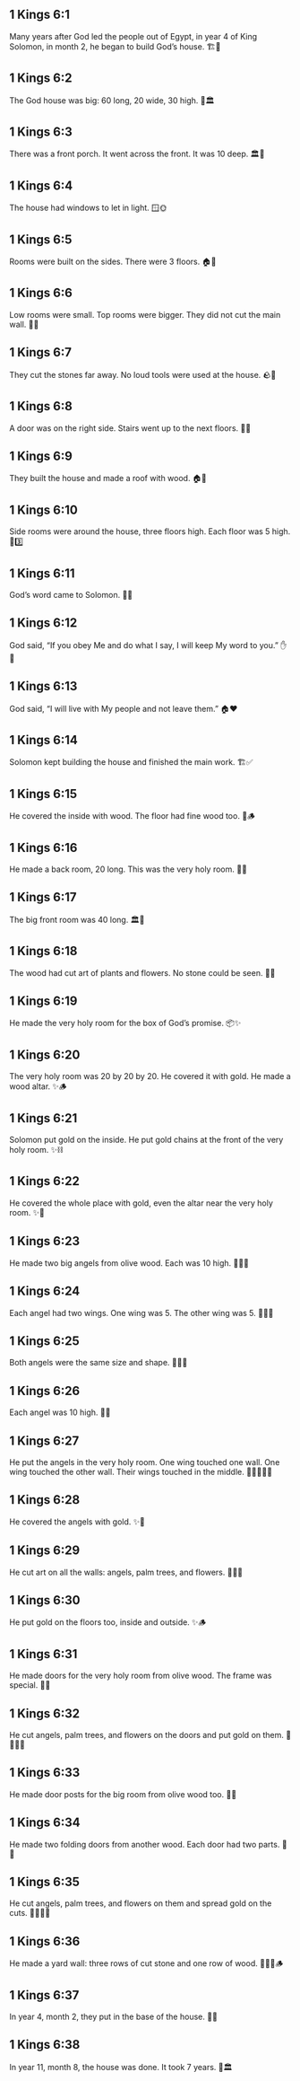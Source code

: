 ## 1 Kings 6:1
Many years after God led the people out of Egypt, in year 4 of King Solomon, in month 2, he began to build God’s house. 🏗️🙏
## 1 Kings 6:2
The God house was big: 60 long, 20 wide, 30 high. 📏🏛️
## 1 Kings 6:3
There was a front porch. It went across the front. It was 10 deep. 🏛️🚪
## 1 Kings 6:4
The house had windows to let in light. 🪟🌞
## 1 Kings 6:5
Rooms were built on the sides. There were 3 floors. 🏠🧱
## 1 Kings 6:6
Low rooms were small. Top rooms were bigger. They did not cut the main wall. 📐🧱
## 1 Kings 6:7
They cut the stones far away. No loud tools were used at the house. 🪨🤫
## 1 Kings 6:8
A door was on the right side. Stairs went up to the next floors. 🚪🌀
## 1 Kings 6:9
They built the house and made a roof with wood. 🏠🌲
## 1 Kings 6:10
Side rooms were around the house, three floors high. Each floor was 5 high. 🧱3️⃣
## 1 Kings 6:11
God’s word came to Solomon. 📣🙏
## 1 Kings 6:12
God said, “If you obey Me and do what I say, I will keep My word to you.” ✋📜
## 1 Kings 6:13
God said, “I will live with My people and not leave them.” 🏠❤️
## 1 Kings 6:14
Solomon kept building the house and finished the main work. 🏗️✅
## 1 Kings 6:15
He covered the inside with wood. The floor had fine wood too. 🌲🪵
## 1 Kings 6:16
He made a back room, 20 long. This was the very holy room. 🚪✨
## 1 Kings 6:17
The big front room was 40 long. 🏛️📏
## 1 Kings 6:18
The wood had cut art of plants and flowers. No stone could be seen. 🌿🌸
## 1 Kings 6:19
He made the very holy room for the box of God’s promise. 📦✨
## 1 Kings 6:20
The very holy room was 20 by 20 by 20. He covered it with gold. He made a wood altar. ✨🪵
## 1 Kings 6:21
Solomon put gold on the inside. He put gold chains at the front of the very holy room. ✨⛓️
## 1 Kings 6:22
He covered the whole place with gold, even the altar near the very holy room. ✨🙌
## 1 Kings 6:23
He made two big angels from olive wood. Each was 10 high. 👼👼🌳
## 1 Kings 6:24
Each angel had two wings. One wing was 5. The other wing was 5. 👼🪽🪽
## 1 Kings 6:25
Both angels were the same size and shape. 👯‍♂️👼
## 1 Kings 6:26
Each angel was 10 high. 📏👼
## 1 Kings 6:27
He put the angels in the very holy room. One wing touched one wall. One wing touched the other wall. Their wings touched in the middle. 👼🪽🧱🪽👼
## 1 Kings 6:28
He covered the angels with gold. ✨👼
## 1 Kings 6:29
He cut art on all the walls: angels, palm trees, and flowers. 👼🌴🌸
## 1 Kings 6:30
He put gold on the floors too, inside and outside. ✨🪵
## 1 Kings 6:31
He made doors for the very holy room from olive wood. The frame was special. 🚪🌳
## 1 Kings 6:32
He cut angels, palm trees, and flowers on the doors and put gold on them. 👼🌴🌸✨
## 1 Kings 6:33
He made door posts for the big room from olive wood too. 🌳🚪
## 1 Kings 6:34
He made two folding doors from another wood. Each door had two parts. 🚪🚪
## 1 Kings 6:35
He cut angels, palm trees, and flowers on them and spread gold on the cuts. 👼🌴🌸✨
## 1 Kings 6:36
He made a yard wall: three rows of cut stone and one row of wood. 🧱🧱🧱🪵
## 1 Kings 6:37
In year 4, month 2, they put in the base of the house. 📅🧱
## 1 Kings 6:38
In year 11, month 8, the house was done. It took 7 years. 🎉🏛️
